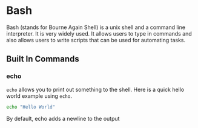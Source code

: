# Bash
Bash (stands for Bourne Again Shell) is a unix shell and a command line interpreter. It is very widely used. It allows users to type in commands and also allows users to write scripts that can be used for automating tasks.

## Built In Commands
### echo
`echo` allows you to print out something to the shell. Here is a quick hello world example using `echo`. 

```bash
echo "Hello World"
```

By default, echo adds a newline to the output